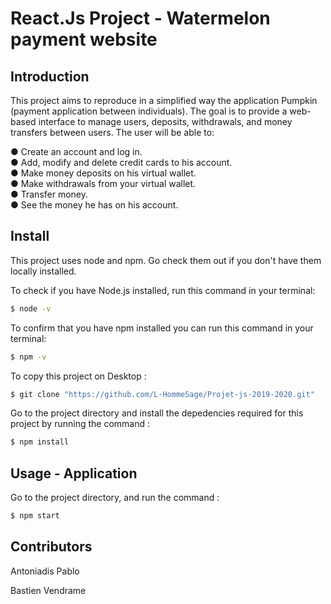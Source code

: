 # React.Js Project - Watermelon payment website

## Introduction 

This project aims to reproduce in a simplified way the application Pumpkin (payment application between individuals). The goal is to provide a web-based interface to manage users, deposits, withdrawals, and money transfers between users. The user will be able to: 

● Create an account and log in.  
● Add, modify and delete credit cards to his account.  
● Make money deposits on his virtual wallet.  
● Make withdrawals from your virtual wallet.  
● Transfer money.  
● See the money he has on his account.


## Install 
This project uses node and npm. Go check them out if you don't have them locally installed.

To check if you have Node.js installed, run this command in your terminal: 

```sh
$ node -v
```

To confirm that you have npm installed you can run this command in your terminal:

```sh
$ npm -v
```

To copy this project on Desktop :

```sh
$ git clone "https://github.com/L-HommeSage/Projet-js-2019-2020.git"
```
Go to the project directory and install the depedencies required for this project by running the command : 

```sh
$ npm install
```

## Usage - Application
Go to the project directory, and run the command : 

```sh
$ npm start
```

## Contributors
Antoniadis Pablo

Bastien Vendrame
